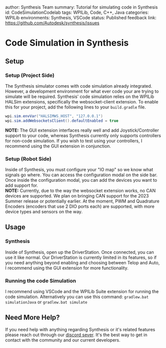 author: Synthesis Team
summary: Tutorial for simulating code in Synthesis
id: CodeSimulationCodelab
tags: WPILib, Code, C++, Java
categories: WPILib
environments: Synthesis, VSCode
status: Published
feedback link: https://github.com/Autodesk/synthesis/issues

# Code Simulation in Synthesis

## Setup

### Setup (Project Side)

The Synthesis simulator comes with code simulation already integrated. However, a development environment for what ever code your are trying to simulate will be required.
Synthesis' code simulation relies on the WPILib HALSim extensions, specifically the websocket-client extension. To enable this for your project, add the following lines to
your `build.gradle` file.

```java
wpi.sim.envVar("HALSIMWS_HOST", "127.0.0.1")
wpi.sim.addWebsocketsClient().defaultEnabled = true
```

<b>NOTE:</b> The GUI extension interfaces really well and add Joystick/Controller support to your code, whereas Synthesis currently only supports controllers for non-code simulation.
If you wish to test using your controllers, I recommend using the GUI extension in conjunction.

### Setup (Robot Side)

Inside of Synthesis, you must configure your "IO map" so we know what signals go where. You can access the configuration modal on the side bar.
Once inside the configuration modal, you can add the devices you want to add support for.
<br/>
<b>NOTE:</b> Currently, due to the way the websocket extension works, no CAN devices are supported. We plan on bringing CAN support for the 2023 Summer release or potentially earlier.
At the moment, PWM and Quadrature Encoders (encoders that use 2 DIO ports each) are supported, with more device types and sensors on the way.

## Usage

### Synthesis

Inside of Synthesis, open up the DriverStation. Once connected, you can use it like normal. Our DriverStation is currently limited in its features, so if you need anything beyond
enabling and choosing between Telop and Auto, I recommend using the GUI extension for more functionality.

### Running the code Simulation

I recommend using VSCode and the WPILib Suite extension for running the code simulation. Alternatively you can use this command:
`gradlew.bat simulationJava` or `gradlew.bat simulate`

## Need More Help?

If you need help with anything regarding Synthesis or it's related features please reach out through our
[discord sever](https://www.discord.gg/hHcF9AVgZA). It's the best way to get in contact with the community and our current developers.

